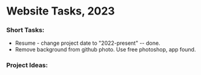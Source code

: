 # Website Tasks, 2023  

### Short Tasks:  
 * Resume - change project date to "2022-present"  -- done.
 * Remove background from github photo. Use free photoshop, app found.  

### Project Ideas:  





